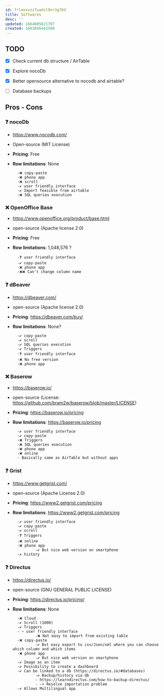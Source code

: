 ```yaml
---
id: frleoxvzz7uadsl9nr3g76d
title: Softwares
desc: ''
updated: 1664805621707
created: 1663846442568
---
```

## TODO

- [x]    Check current db structure / AirTable
- [x]    Explore nocoDb
- [x]    Better opensource alternative to nocodb and airtable?
- [ ]    Database backups


## Pros - Cons

### ❓ nocoDb

* https://www.nocodb.com/
* Open-source (MIT License)
* **Pricing**: Free
* **Row limitations**: None

        -❌ copy-paste
        -❌ phone app
        -❌ scroll
        -✔️ user friendly interface
        -✔️ Import feasible from airtable
        -❌ SQL queries execution

### ❌ OpenOffice Base

* https://www.openoffice.org/product/base.html
* open-source (Apache license 2.0)   
* **Pricing**: Free
* **Row limitations**: 1,048,576 ?

        -❓ user friendly interface
        -✔️ copy-paste
        -❌ phone app
        -❌❌ Can't change column name 

### ❓ dBeaver

* https://dbeaver.com/
* open-source (Apache license 2.0)
* **Pricing**: https://dbeaver.com/buy/
* **Row limitations**: None?

        -✔️ copy-paste
        -✔️ scroll
        -✔️ SQL queries execution
        -✔️ Triggers
        -❓ user friendly interface
        -❌ No free version
        -❌ phone app

### ❌ Baserow

* https://baserow.io/
* open-source (License: https://github.com/bram2w/baserow/blob/master/LICENSE)
* **Pricing**: https://baserow.io/pricing
* **Row limitations**: https://baserow.io/pricing

        -✔️ user friendly interface
        -✔️ copy-paste
        -❌ Triggers
        -❌ SQL queries execution 
        -❌ phone app
        -❌ online
        - Basically same as AirTable but without apps

### ❓ Grist

* https://www.getgrist.com/
* open-source (Apache License 2.0)
* **Pricing**: https://www2.getgrist.com/pricing
* **Row limitations**: https://www2.getgrist.com/pricing

        -✔️ user friendly interface
        -✔️ copy-paste
        -✔️ scroll
        -❓ Triggers
        -❌ online
        -❌ phone app
                -✔️ But nice web version on smartphone
        -✔️ history 

### ❓ Directus

* https://directus.io/
* open-source (GNU GENERAL PUBLIC LICENSE)
* **Pricing**: https://directus.io/pricing/
* **Row limitations**: None

        -❌ Cloud
        -✔️ Scroll (1000)
        -✔️ Triggers
        - ~ user friendly interface
                -❌ Not easy to import from existing table
        -❌ copy-paste
                -✔️ But easy export to csv/Json/xml where you can choose which column and which items
        -❌ phone app
                -✔️ But nice web version on smartphone
        -✔️ Image as an item
        -✔️ Possibility to create a dashboard
        -✔️ Can be linked to a db (https://directus.io/#databases)
                -✔️ Backup/history via db
                - https://learndirectus.com/how-to-backup-directus/
                - -> Resolve importation problem
        -✔️ Allows Multilingual app
        